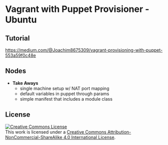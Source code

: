 # Vagrant with Puppet Provisioner - Ubuntu

## Tutorial

https://medium.com/@Joachim8675309/vagrant-provisioning-with-puppet-553a59f0c48e

## Nodes

* **Take Aways**
  * single machine setup w/ NAT port mapping
  * default variables in puppet through params
  * simple manifest that includes a module class


## License
<a rel="license" href="http://creativecommons.org/licenses/by-nc-sa/4.0/"><img alt="Creative Commons License" style="border-width:0" src="https://i.creativecommons.org/l/by-nc-sa/4.0/88x31.png" /></a><br />This work is licensed under a <a rel="license" href="http://creativecommons.org/licenses/by-nc-sa/4.0/">Creative Commons Attribution-NonCommercial-ShareAlike 4.0 International License</a>.
